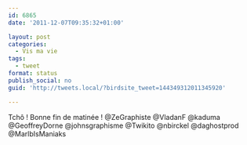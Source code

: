 ```yaml
---
id: 6865
date: '2011-12-07T09:35:32+01:00'

layout: post
categories:
  - Vis ma vie
tags:
  - tweet
format: status
publish_social: no
guid: 'http://tweets.local/?birdsite_tweet=144349312011345920'

---
```


Tchô ! Bonne fin de matinée ! @ZeGraphiste @VladanF @kaduma @GeoffreyDorne @johnsgraphisme @Twikito @nbirckel @daghostprod @MarlbIsManiaks